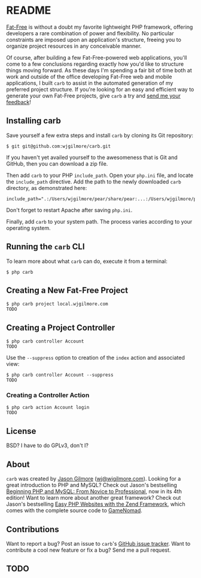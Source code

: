 # README

[Fat-Free](http://fatfree.sourceforge.net/) is without a doubt my favorite lightweight PHP framework, 
offering developers a rare combination of power and flexibility. No particular constraints are 
imposed upon an application's structure, freeing you to organize project resources in any conceivable manner.

Of course, after building a few Fat-Free-powered web applications, you'll come to a few conclusions regarding
exactly how you'd like to structure things moving forward. As these days I'm spending a fair bit of time both 
at work and outside of the office developing Fat-Free web and mobile applications, I built `carb` to assist
in the automated generation of my preferred project structure. If you're looking for an easy and efficient way 
to generate your own Fat-Free projects, give `carb` a try and [send me your feedback](https://github.com/wjgilmore/Carb/issues)!

## Installing carb

Save yourself a few extra steps and install `carb` by cloning its Git repository:

	$ git git@github.com:wjgilmore/carb.git
	
If you haven't yet availed yourself to the awesomeness that is Git and GitHub, then you
can download a zip file.
	
Then add `carb` to your PHP `include_path`. Open your `php.ini` file, and locate the `include_path` directive. Add
the path to the newly downloaded `carb` directory, as demonstrated here:

	include_path=".:/Users/wjgilmore/pear/share/pear:...:/Users/wjgilmore/php/extensions/carb"

Don't forget to restart Apache after saving `php.ini`.

Finally, add `carb` to your system path. The process varies according to your operating system.

## Running the `carb` CLI

To learn more about what `carb` can do, execute it from a terminal:

	$ php carb

## Creating a New Fat-Free Project

	$ php carb project local.wjgilmore.com
	TODO

## Creating a Project Controller

	$ php carb controller Account
	TODO

Use the `--suppress` option to creation of the `index` action and associated view:

	$ php carb controller Account --suppress
	TODO

### Creating a Controller Action

	$ php carb action Account login
	TODO

## License

BSD? I have to do GPLv3, don't I?

## About

`carb` was created by [Jason Gilmore](http://www.wjgilmore.com/)  (wj@wjgilmore.com). Looking
 for a great introduction to PHP and MySQL? Check out Jason's bestselling [Beginning PHP and
 MySQL: From Novice to Professional](http://www.wjgilmore.com), now in its 4th edition! Want to learn more about
 another great framework? Check out Jason's bestselling [Easy PHP Websites with the Zend
 Framework](http://www.wjgilmore.com), which comes with the complete source code to [GameNomad](http://gamenomad.wjgilmore.com/).

## Contributions
Want to report a bug? Post an issue to `carb`'s [GitHub issue tracker](https://github.com/wjgilmore/Carb/issues). Want to 
contribute a cool new feature or fix a bug? Send me a pull request.

## TODO
